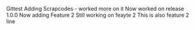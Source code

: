 Gittest
Adding Scrapcodes  - worked more on it
Now worked on release 1.0.0
Now adding Feature 2
Still working on feayte 2
This is also feature 2 line